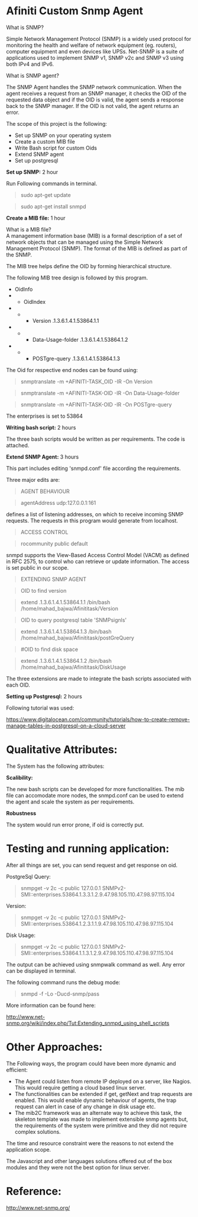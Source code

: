 # Afiniti Custom Snmp Agent

What is SNMP?


Simple Network Management Protocol (SNMP) is a widely used protocol for monitoring the health and welfare of network equipment (eg. routers), computer equipment and even devices like UPSs. Net-SNMP is a suite of applications used to implement SNMP v1, SNMP v2c and SNMP v3 using both IPv4 and IPv6.

What is SNMP agent?

The SNMP Agent handles the SNMP network communication. When the agent receives a request from an SNMP manager, it checks the OID of the requested data object and if the OID is valid, the agent sends a response back to the SNMP manager. If the OID is not valid, the agent returns an error.


The scope of this project is the following:

- Set up SNMP on your operating system
- Create a custom MIB file
- Write Bash script for custom Oids
- Extend SNMP agent 
- Set up postgresql



<b>Set up SNMP:</b> 2 hour

Run Following commands in terminal.
>sudo apt-get update

>sudo apt-get install snmpd

<b>Create a MIB file:</b> 1 hour

What is a MIB file?\
A management information base (MIB) is a formal description of a set of network objects that can be managed using the Simple Network Management Protocol (SNMP). The format of the MIB is defined as part of the SNMP. 

The MIB tree helps define the OID by forming hierarchical structure.

The following MIB tree design is followed by this program.

- OidInfo
- - OidIndex
- - - Version .1.3.6.1.4.1.53864.1.1
- - - Data-Usage-folder .1.3.6.1.4.1.53864.1.2
- - - POSTgre-query .1.3.6.1.4.1.53864.1.3

The Oid for respective end nodes can be found using:

>snmptranslate -m +AFINITI-TASK_OID -IR -On Version

>snmptranslate -m +AFINITI-TASK-OID -IR -On Data-Usage-folder

>snmptranslate -m +AFINITI-TASK-OID -IR -On POSTgre-query

The enterprises is set to 53864

<b>Writing bash script:</b> 2 hours

The three bash scripts would be written as per requirements. The code is attached. 

<b>Extend SNMP Agent:</b> 3 hours

This part includes editing 'snmpd.conf' file according the requirements.

Three major edits are:

>AGENT BEHAVIOUR

>agentAddress udp:127.0.0.1:161

defines a list of listening addresses, on which to receive incoming SNMP requests. The requests in this program would generate from localhost.


> ACCESS CONTROL

> rocommunity public default

snmpd supports the View-Based Access Control Model (VACM) as defined in RFC 2575, to control who can retrieve or update information. The access is set public in our scope.

>EXTENDING SNMP AGENT

>OID to find version 

>extend .1.3.6.1.4.1.53864.1.1 /bin/bash /home/mahad_bajwa/Afinititask/Version

>OID to query postgresql table 'SNMPsignls'

>extend .1.3.6.1.4.1.53864.1.3 /bin/bash /home/mahad_bajwa/Afinititask/postGreQuery

>#OID to find disk space

>extend .1.3.6.1.4.1.53864.1.2 /bin/bash /home/mahad_bajwa/Afinititask/DiskUsage


The three extensions are made to integrate the bash scripts associated with each OID.

<b> Setting up Postgresql:</b> 2 hours

Following tutorial was used:

https://www.digitalocean.com/community/tutorials/how-to-create-remove-manage-tables-in-postgresql-on-a-cloud-server

# Qualitative Attributes:

The System has the following attributes:

<b>Scalibility:</b>

The new bash scripts can be developed for more functionalities. The mib file can accomodate more nodes, the snmpd.conf can be used to extend the agent and scale the system as per requirements.


<b> Robustness </b>

The system would run error prone, if oid is correctly put.




# Testing and running application:

After all things are set, you can send request and get response on oid.

PostgreSql Query:
>snmpget -v 2c -c public 127.0.0.1 SNMPv2-SMI::enterprises.53864.1.3.3.1.2.9.47.98.105.110.47.98.97.115.104

Version:
>snmpget -v 2c -c public 127.0.0.1   SNMPv2-SMI::enterprises.53864.1.2.3.1.1.9.47.98.105.110.47.98.97.115.104

Disk Usage:
>snmpget -v 2c -c public 127.0.0.1  SNMPv2-SMI::enterprises.53864.1.1.3.1.2.9.47.98.105.110.47.98.97.115.104

The output can be achieved using snmpwalk command as well. Any error can be displayed in terminal.

The following command runs the debug mode:

> snmpd -f -Lo -Ducd-snmp/pass

More information can be found here: 

http://www.net-snmp.org/wiki/index.php/Tut:Extending_snmpd_using_shell_scripts




# Other Approaches:

The Following ways, the program could have been more dynamic and efficient:

- The Agent could listen from remote IP deployed on a server, like Nagios. This would require getting a cloud based linux server. 
- The functionalities can be extended if get, getNext and trap requests are enabled. This would enable dynamic behaviour of agents, the trap request can alert in case of any change in disk usage etc. 
- The mib2C framework was an alternate way to achieve this task, the skeleton template was made to implement extensible snmp agents but, the requirements of the system were primitive and they did not require complex solutions.


The time and resource constraint were the reasons to not extend the application scope. 

The Javascript and other languages solutions offered out of the box modules and they were not the best option for linux server. 

# Reference:

http://www.net-snmp.org/





